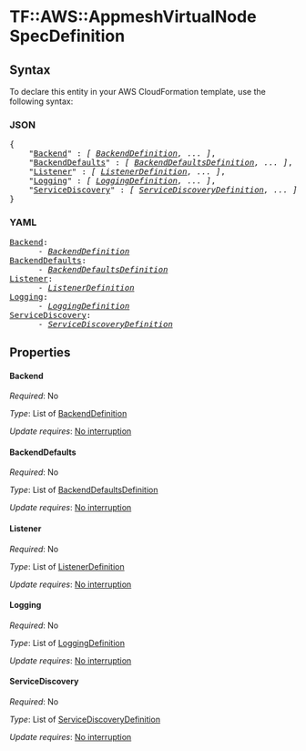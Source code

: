 # TF::AWS::AppmeshVirtualNode SpecDefinition

## Syntax

To declare this entity in your AWS CloudFormation template, use the following syntax:

### JSON

<pre>
{
    "<a href="#backend" title="Backend">Backend</a>" : <i>[ <a href="backenddefinition.md">BackendDefinition</a>, ... ]</i>,
    "<a href="#backenddefaults" title="BackendDefaults">BackendDefaults</a>" : <i>[ <a href="backenddefaultsdefinition.md">BackendDefaultsDefinition</a>, ... ]</i>,
    "<a href="#listener" title="Listener">Listener</a>" : <i>[ <a href="listenerdefinition.md">ListenerDefinition</a>, ... ]</i>,
    "<a href="#logging" title="Logging">Logging</a>" : <i>[ <a href="loggingdefinition.md">LoggingDefinition</a>, ... ]</i>,
    "<a href="#servicediscovery" title="ServiceDiscovery">ServiceDiscovery</a>" : <i>[ <a href="servicediscoverydefinition.md">ServiceDiscoveryDefinition</a>, ... ]</i>
}
</pre>

### YAML

<pre>
<a href="#backend" title="Backend">Backend</a>: <i>
      - <a href="backenddefinition.md">BackendDefinition</a></i>
<a href="#backenddefaults" title="BackendDefaults">BackendDefaults</a>: <i>
      - <a href="backenddefaultsdefinition.md">BackendDefaultsDefinition</a></i>
<a href="#listener" title="Listener">Listener</a>: <i>
      - <a href="listenerdefinition.md">ListenerDefinition</a></i>
<a href="#logging" title="Logging">Logging</a>: <i>
      - <a href="loggingdefinition.md">LoggingDefinition</a></i>
<a href="#servicediscovery" title="ServiceDiscovery">ServiceDiscovery</a>: <i>
      - <a href="servicediscoverydefinition.md">ServiceDiscoveryDefinition</a></i>
</pre>

## Properties

#### Backend

_Required_: No

_Type_: List of <a href="backenddefinition.md">BackendDefinition</a>

_Update requires_: [No interruption](https://docs.aws.amazon.com/AWSCloudFormation/latest/UserGuide/using-cfn-updating-stacks-update-behaviors.html#update-no-interrupt)

#### BackendDefaults

_Required_: No

_Type_: List of <a href="backenddefaultsdefinition.md">BackendDefaultsDefinition</a>

_Update requires_: [No interruption](https://docs.aws.amazon.com/AWSCloudFormation/latest/UserGuide/using-cfn-updating-stacks-update-behaviors.html#update-no-interrupt)

#### Listener

_Required_: No

_Type_: List of <a href="listenerdefinition.md">ListenerDefinition</a>

_Update requires_: [No interruption](https://docs.aws.amazon.com/AWSCloudFormation/latest/UserGuide/using-cfn-updating-stacks-update-behaviors.html#update-no-interrupt)

#### Logging

_Required_: No

_Type_: List of <a href="loggingdefinition.md">LoggingDefinition</a>

_Update requires_: [No interruption](https://docs.aws.amazon.com/AWSCloudFormation/latest/UserGuide/using-cfn-updating-stacks-update-behaviors.html#update-no-interrupt)

#### ServiceDiscovery

_Required_: No

_Type_: List of <a href="servicediscoverydefinition.md">ServiceDiscoveryDefinition</a>

_Update requires_: [No interruption](https://docs.aws.amazon.com/AWSCloudFormation/latest/UserGuide/using-cfn-updating-stacks-update-behaviors.html#update-no-interrupt)


